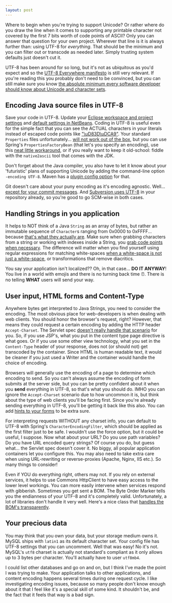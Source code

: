```yaml
---
layout: post
---
```

Where to begin when you're trying to support Unicode? Or rather where do you draw the line when it comes to supporting any printable character not covered by the first 7 bits worth of code points of ASCII? Only you can answer that question for your own project. Wherever that line is it is always further than: using UTF-8 for *everything*. That should be the minimum and you can filter out or transcode as needed later. Simply trusting system defaults just doesn't cut it.

UTF-8 has been around for so long, but it's not as ubiquitous as you'd expect and so the [UTF-8 Everywhere manifesto](http://www.utf8everywhere.org/) is still very relevant. If you're reading this you probably don't need to be convinced, but you can still make sure you know [the absolute minimum every software developer should know about Unicode and character sets](http://www.joelonsoftware.com/articles/Unicode.html). 

## Encoding Java source files in UTF-8
Save your code in UTF-8. Update your [Eclipse workspace and project settings](http://stijndewitt.wordpress.com/2010/05/05/unicode-utf-8-in-eclipse-java/) and [default settings in NetBeans](http://stackoverflow.com/a/9085940/418615). Coding in UTF-8 is useful even for the simple fact that you can see the ACTUAL characters in your literals instead of escaped code points like ["\uD83D\uDCA9"](http://www.fileformat.info/info/unicode/char/1f4a9/index.htm). Your standard `Properties` files unfortunately... [will not work out of the box](http://docs.oracle.com/javase/7/docs/api/java/util/Properties.html), but you can use Spring's `PropertiesFactoryBean` (that let's you specify an encoding), use this [neat little workaround](http://stackoverflow.com/a/4660195/418615), or if you really want to keep it old-school: fiddle with the `native2ascii` tool that comes with the JDK.

Don't forget about the Java compiler, you also have to let it know about your 'futuristic' plans of supporting Unicode by adding the command-line option `-encoding UTF-8`. Maven has a [plugin config option](http://maven.apache.org/plugins/maven-compiler-plugin/compile-mojo.html) for that.

Git doesn't care about your puny encoding as it's encoding agnostic. Well... [except for your commit messages](http://git-scm.com/docs/git-commit). And [Subversion uses UTF-8](http://svnbook.red-bean.com/en/1.7/svn.advanced.l10n.html) in your repository already, so you're good to go SCM-wise in both cases.

## Handling Strings in you application
It helps to NOT think of a Java `String` as an array of bytes, but rather an immutable sequence of `Character`s ranging from 0x0000 to 0xFFFF... because [that's what they actually are](http://stackoverflow.com/a/9699224/418615). Make sure when grabbing characters from a string or working with indexes inside a String, you [grab code points when necessary](http://docs.oracle.com/javase/tutorial/i18n/text/characterClass.html). The difference will matter when you find yourself using regular expressions for matching white-spaces [when a white-space is not just a white-space](http://bits.shutterstock.com/2014/04/30/when-a-space-is-not-just-a-space/), or transformations that remove diacritics. 

You say your application isn't localized?? Oh, in that case... **DO IT ANYWAY**! You live in a world with emojis and there is no turning back time &#x23f0;. There is no telling **WHAT** users will send your way.

## User input, HTML forms and Content-Type
Anywhere bytes get interpreted to Java Strings, you need to consider the encoding. The most obvious place for web-developers is when dealing with web clients. You should honor the browser's request, right? However, that means they could request a certain encoding by adding the HTTP header `Accept-Charset`. The Servlet spec [doesn't really handle that scenario](http://osdir.com/ml/java.jetty.general/2003-06/msg00125.html) for you. So, if you use JSP's, what you put in the content type page directive is what goes. Or if you use some other view technology, what you set in the `Content-Type` header of your response, does not (or should not) get transcoded by the container. Since HTML is human readable text, it would be cleaner if you just used a Writer and the container would handle the choice of encoding. 

Browsers will generally use the encoding of a page to determine which encoding to send. So you can't always assume the encoding of form submits at the server side, but you can be pretty confident about it when you **send** everything in UTF-8, so that's what you should do. IMHO you can ignore the `Accept-Charset` scenario due to how uncommon it is, but think about the type of web clients you'll be facing first. Since you're already sending everything in UTF-8, you'll be getting it back like this also. You can add [hints to your forms](http://msdn.microsoft.com/en-us/library/ie/ms533061(v=vs.85).aspx) to be extra sure.

For interpreting requests WITHOUT any charset info, you can default to UTF-8 with Spring's `CharacterEncodingFilter`, which should be applied as the first filter just to be safe. I wouldn't use the force option, but it could be useful, I suppose. Now what about your URL? Do you use path variables? Do you have URL encoded query strings? Of course you do, but guess what... the Servlet spec doesn't cover it. No biggy, all popular application containers let you configure this. You may also need to take extra care when using URL-rewriting or reverse-proxies (Apache, Nginx, IIS etc.). So many things to consider!

Even if YOU do everything right, others may not. If you rely on external services, it helps to use Commons HttpClient to have easy access to the lower level workings. You can more easily intervene when services respond with gibberish. Sometimes you get sent a BOM. The Byte Order Marker tells you the endianness of your UTF-8 and it's completely valid. Unfortunately, a lot of libraries don't handle it very well. Here's a nice class that [handles the BOM's transparently](http://stackoverflow.com/a/1835529/418615).

## Your precious data
You may think that you own your data, but your storage medium owns it. MySQL ships with `latin1` as its default character set. Your config file has UTF-8 settings that you can uncomment. Well that was easy! No it's not. MySQL's `utf8` charset is actually not standard's compliant as it only allows up to 3 bytes per character. You'll actually have to user `utf8mb4`.

I could list other databases and go on and on, but I think I've made the point I was trying to make. Your application talks to other applications, and content encoding happens several times during one request cycle. I like investigating encoding issues, because so many people don't know enough about it that I feel like it's a special skill of some kind. It shouldn't be, and the fact that it feels that way is a bad sign.
